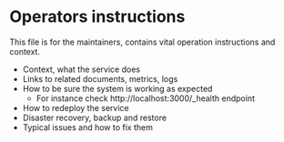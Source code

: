 # Operators instructions

This file is for the maintainers, contains vital operation instructions and context.

- Context, what the service does
- Links to related documents, metrics, logs
- How to be sure the system is working as expected
  - For instance check http://localhost:3000/_health endpoint
- How to redeploy the service
- Disaster recovery, backup and restore
- Typical issues and how to fix them
